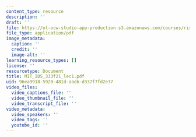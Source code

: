 ```yaml
---
content_type: resource
description: ''
draft: ''
file: https://ol-ocw-studio-app-production.s3.amazonaws.com/courses/risk-and-decision-analysis/mit_ids_333f21_lec1.pdf
file_type: application/pdf
image_metadata:
  caption: ''
  credit: ''
  image-alt: ''
learning_resource_types: []
license: ''
resourcetype: Document
title: MIT_IDS_333f21_lec1.pdf
uid: 96ea9918-5920-481d-aaeb-d337f7fd2e37
video_files:
  video_captions_file: ''
  video_thumbnail_file: ''
  video_transcript_file: ''
video_metadata:
  video_speakers: ''
  video_tags: ''
  youtube_id: ''
---
```

